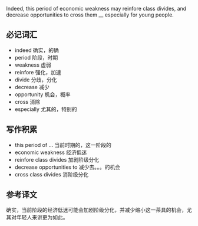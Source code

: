 Indeed, this period of economic weakness may reinfore class divides, and decrease opportunities to cross them __ especially for young people.

## 必记词汇
* indeed 确实，的确
* period 阶段，时期
* weakness 虚弱
* reinfore 强化，加速
* divide 分歧，分化
* decrease 减少
* opportunity 机会，概率
* cross 消除
* especially 尤其的，特别的

## 写作积累
* this period of ... 当前时期的，这一阶段的
* economic weakness 经济低迷
* reinfore class divides 加剧阶级分化
* decrease opportunities to 减少去。。。的机会
* cross class divides 消阶级分化

## 参考译文
确实，当前阶段的经济低迷可能会加剧阶级分化，并减少缩小这一茶具的机会，尤其对年轻人来讲更为如此。     
